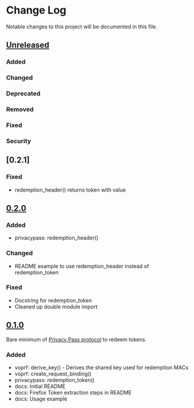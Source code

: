 # Change Log
Notable changes to this project will be documented in this file.

## [Unreleased]
### Added
### Changed
### Deprecated
### Removed
### Fixed
### Security

## [0.2.1]
### Fixed
- redemption_header() returns token with value

## [0.2.0]
### Added
- privacypass: redemption_header()
### Changed
- README example to use redemption_header instead of redemption_token
### Fixed
- Docstring for redemption_token
- Cleaned up double module import
## [0.1.0]
Bare minimum of [Privacy Pass protocol](https://privacypass.github.io/) to redeem tokens.
### Added
- voprf: derive_key() - Derives the shared key used for redemption MACs
- voprf: create_request_binding()
- privacypass: redemption_token()
- docs: Initial README
- docs: Firefox Token extraction steps in README
- docs: Usage example

[Unreleased]: https://github.com/sergebakharev/privacypass/compare/v0.2.0...HEAD
[0.2.0]: https://github.com/sergebakharev/privacypass/releases/tag/v0.2.0
[0.1.0]: https://github.com/sergebakharev/privacypass/releases/tag/v0.1.0
